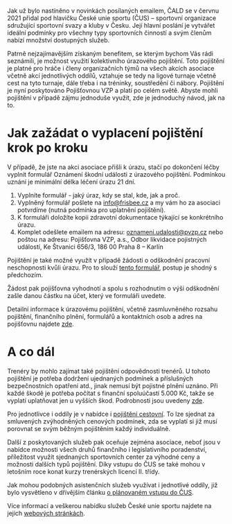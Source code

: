 Jak už bylo nastíněno v novinkách posílaných emailem, ČALD se v červnu 2021 přidal pod hlavičku České unie sportu (ČUS) – sportovní organizace sdružující sportovní svazy a kluby v Česku. Její hlavní poslání je vytvářet ideální podmínky pro všechny typy sportovních činností a svým členům nabízí množství dostupných služeb.

Patrně nejzajímavějším získaným benefitem, se kterým bychom Vás rádi seznámili, je možnost využití kolektivního úrazového pojištění. Toto pojištění je platné pro hráče i členy organizačních týmů na všech akcích asociace včetně akcí jednotlivých oddílů, vztahuje se tedy na ligové turnaje včetně cest na tyto turnaje, dále třeba i na tréninky, soustředění či nábory. Pojištění je nyní poskytováno Pojišťovnou VZP a platí po celém světě. Abyste mohli pojištění v případě zájmu jednoduše využít, zde je jednoduchý návod, jak na to.

# Jak zažádat o vyplacení pojištění krok po kroku

V případě, že jste na akci asociace přišli k úrazu, stačí po dokončení léčby vyplnit formulář Oznámení škodní události z úrazového pojištění. Podmínkou uznání je minimální délka léčení úrazu 21 dní. 

1. Vyplníte formulář - jaký úraz, kdy se stal, kde, jak a proč. 
2. Vyplněný formulář pošlete na [info@frisbee.cz](mailto:info@frisbee.cz) a my vám ho za asociaci potvrdíme (nutná podmínka pro uplatnění pojištění). 
3. K formuláři doložíte kopii zdravotní dokumentace týkající se konkrétního úrazu. 
4. Komplet odešlete emailem na adresu: [oznameni.udalosti@pvzp.cz](mailto:oznameni.udalosti@pvzp.cz) nebo poštou na adresu: Pojišťovna VZP, a.s., Odbor likvidace pojistných událostí, Ke Štvanici 656/3, 186 00 Praha 8 – Karlín

Pojištění je také možné využít v případě žádosti o odškodnění pracovní neschopnosti kvůli úrazu. Pro to slouží [tento formulář](https://www.cuscz.cz/files/2416M2Z.pdf), postup je shodný s předchozím. 

Žádost pak pojišťovna vyhodnotí a spolu s rozhodnutím o výši odškodnění zašle danou částku na účet, který ve formuláři uvedete.

Detailní informace k úrazovému pojištění, včetně zasmluvněného rozsahu pojištění, finančního plnění, formulářů a kontaktních osob a adres na pojišťovnu najdete [zde](https://www.cuscz.cz/sluzby-servis/vzp-2019.html).

# A co dál

Trenéry by mohlo zajímat také pojištění odpovědnosti trenérů. U tohoto pojištění je potřeba dodržení ujednaných podmínek a příslušných bezpečnostních opatření atd., jinak nemusí být pojistné plnění uznáno. Při každé škodě je potřeba počítat s finanční spoluúčastí 5.000 Kč, takže se vyplatí uplatňovat jen u vyšších škod. Podrobnosti jsou uvedeny [zde](https://www.cuscz.cz/sluzby-servis/pojisteni-odpovednosti-treneru.html).

Pro jednotlivce i oddíly je v nabídce i [pojištění cestovní](https://www.cuscz.cz/sluzby-servis/cestovni-pojisteni.html). To lze sjednat za smluvených zvýhodněných cenových podmínek, zda se vyplatí si již musí porovnat se svým běžným pojištěním každý individuálně.

Další z poskytovaných služeb pak oceňuje zejména asociace, neboť jsou v nabídce možnosti všech druhů finančního i legislativního poradenství, příležitost využít sjednaných sportovních center za výhodné ceny a možnosti dalších typů pojištění. Díky vstupu do ČUS se také mohou v letošním roce konat kurzy trenérských licencí II. třídy.

Jak mohou podobných asistenčních služeb využívat i jednotlivé oddíly, již bylo vysvětleno v dřívějším článku [o plánovaném vstupu do ČUS](https://www.czechultimate.cz/2020/11/25/prihlaska-cus.html). 

Více informací a veškerou nabídku služeb České unie sportu najdete na jejich [webových stránkách](https://www.cuscz.cz/).